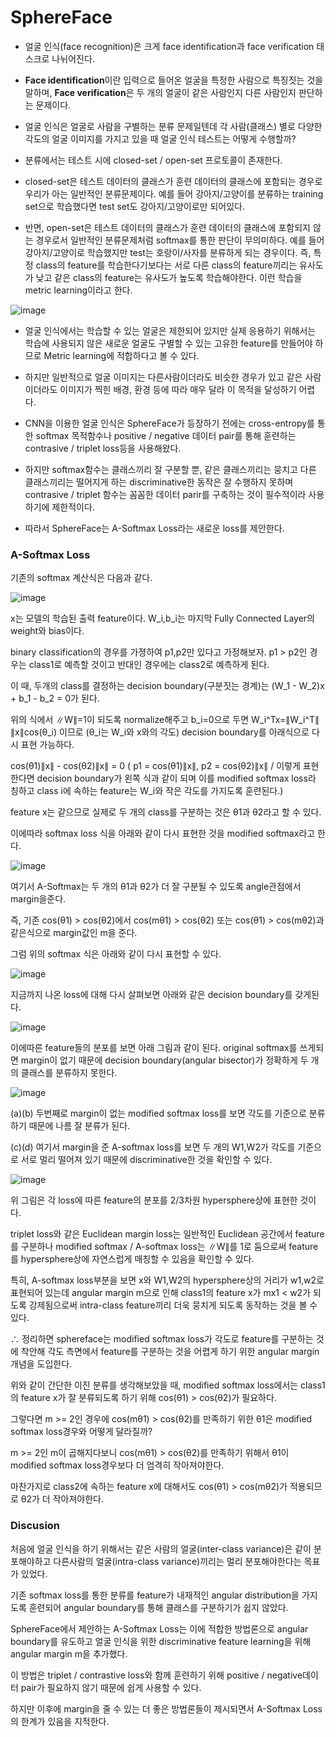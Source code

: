 # SphereFace

- 얼굴 인식(face recognition)은 크게 face identification과 face verification 태스크로 나뉘어진다.

- **Face identification**이란 입력으로 들어온 얼굴을 특정한 사람으로 특징짓는 것을 말하며, **Face verification**은 두 개의 얼굴이 같은 사람인지 다른 사람인지 판단하는 문제이다.

- 얼굴 인식은 얼굴로 사람을 구별하는 분류 문제일텐데 각 사람(클래스) 별로 다양한 각도의 얼굴 이미지를 가지고 있을 때 얼굴 인식 테스트는 어떻게 수행할까?

- 분류에서는 테스트 시에 closed-set / open-set 프로토콜이 존재한다.

- closed-set은 테스트 데이터의 클래스가 훈련 데이터의 클래스에 포함되는 경우로 우리가 아는 일반적인 분류문제이다. 예를 들어 강아지/고양이를 분류하는 training set으로 학습했다면 test set도 강아지/고양이로만 되어있다.

- 반면, open-set은 테스트 데이터의 클래스가 훈련 데이터의 클래스에 포함되지 않는 경우로서 일반적인 분류문제처럼 softmax를 통한 판단이 무의미하다. 예를 들어 강아지/고양이로 학습했지만 test는 호랑이/사자를 분류하게 되는 경우이다. 즉, 특정 class의 feature를 학습한다기보다는 서로 다른 class의 feature끼리는 유사도가 낮고 같은 class의 feature는 유사도가 높도록 학습해야한다. 이런 학습을 metric learning이라고 한다.

![image](https://user-images.githubusercontent.com/66320010/162711691-b14e4000-0c9b-497f-a9fe-ba19468e9108.png)

- 얼굴 인식에서는 학습할 수 있는 얼굴은 제한되어 있지만 실제 응용하기 위해서는 학습에 사용되지 않은 새로운 얼굴도 구별할 수 있는 고유한 feature를 만들어야 하므로 Metric learning에 적합하다고 볼 수 있다.

- 하지만 일반적으로 얼굴 이미지는 다른사람이더라도 비슷한 경우가 있고 같은 사람이더라도 이미지가 찍힌 배경, 환경 등에 따라 매우 달라 이 목적을 달성하기 어렵다.

- CNN을 이용한 얼굴 인식은 SphereFace가 등장하기 전에는 cross-entropy를 통한 softmax 목적함수나 positive / negative 데이터 pair를 통해 훈련하는 contrasive / triplet loss등을 사용해왔다.

- 하지만 softmax함수는 클래스끼리 잘 구분할 뿐, 같은 클래스끼리는 뭉치고 다른 클래스끼리는 떨어지게 하는 discriminative한 동작은 잘 수행하지 못하며 contrasive / triplet 함수는 꼼꼼한 데이터 parir를 구축하는 것이 필수적이라 사용하기에 제한적이다.

- 따라서 SphereFace는 A-Softmax Loss라는 새로운 loss를 제안한다.

### A-Softmax Loss

기존의 softmax 계산식은 다음과 같다.

![image](https://user-images.githubusercontent.com/66320010/162715287-ffc1c606-b8a5-4bda-aaf2-cac1324d02ef.png)

x는 모델의 학습된 출력 feature이다. W_i,b_i는 마지막 Fully Connected Layer의 weight와 bias이다.

binary classification의 경우를 가졍하여 p1,p2만 있다고 가정해보자. p1 > p2인 경우는 class1로 예측할 것이고 반대인 경우에는 class2로 예측하게 된다.

이 때, 두개의 class를 결정하는 decision boundary(구분짓는 경계)는 (W_1 - W_2)x + b_1 - b_2 = 0가 된다.

위의 식에서 ∥W∥=1이 되도록 normalize해주고 b_i=0으로 두면 W_i^Tx=∥W_i^T∥ ∥x∥cos(θ_i) 이므로 (θ_i는 W_i와 x와의 각도) decision boundary를 아래식으로 다시 표현 가능하다.

cos(θ1)∥x∥ - cos(θ2)∥x∥ = 0      ( p1 = cos(θ1)∥x∥, p2 = cos(θ2)∥x∥ / 이렇게 표현한다면 decision boundary가 왼쪽 식과 같이 되며 이를 modified softmax loss라 칭하고 class i에 속하는 feature는 W_i와 작은 각도를 가지도록 훈련된다.)

feature x는 같으므로 실제로 두 개의 class를 구분하는 것은 θ1과 θ2라고 할 수 있다.

이에따라 softmax loss 식을 아래와 같이 다시 표현한 것을 modified softmax라고 한다.

![image](https://user-images.githubusercontent.com/66320010/162722967-9f338671-9dd9-4d5d-9e7e-63f124417c3f.png)

여기서 A-Softmax는 두 개의 θ1과 θ2가 더 잘 구분될 수 있도록 angle관점에서 margin을준다.

즉, 기존 cos(θ1) > cos(θ2)에서 cos(mθ1) > cos(θ2) 또는 cos(θ1) > cos(mθ2)과 같은식으로 margin값인 m을 준다.

그럼 위의 softmax 식은 아래와 같이 다시 표현할 수 있다.

![image](https://user-images.githubusercontent.com/66320010/162723985-75fb17af-cbf5-4055-ae16-ccb2e7681ca4.png)

지금까지 나온 loss에 대해 다시 살펴보면 아래와 같은 decision boundary를 갖게된다.

![image](https://user-images.githubusercontent.com/66320010/162724058-dc1b9da5-d110-429d-8063-4bdb946f1165.png)

이에따른 feature들의 분포를 보면 아래 그림과 같이 된다. original softmax를 쓰게되면 margin이 없기 때문에 decision boundary(angular bisector)가 정확하게 두 개의 클래스를 분류하지 못한다.

![image](https://user-images.githubusercontent.com/66320010/162725199-4cf5fa6f-3271-4d10-b6d5-767d29fe7aea.png)

(a)(b) 두번째로 margin이 없는 modified softmax loss를 보면 각도를 기준으로 분류하기 때문에 나름 잘 분류가 된다.

(c)(d) 여기서 margin을 준 A-softmax loss를 보면 두 개의 W1,W2가 각도를 기준으로 서로 멀리 떨어져 있기 때문에 discriminative한 것을 확인할 수 있다.

![image](https://user-images.githubusercontent.com/66320010/162725499-dc743ad9-b12b-4245-9320-b4097cf6f736.png)

위 그림은 각 loss에 따른 feature의 분포를 2/3차원 hypersphere상에 표현한 것이다. 

triplet loss와 같은 Euclidean margin loss는 일반적인 Euclidean 공간에서 feature를 구분하나 modified softmax /  A-softmax loss는 ∥W∥를 1로 둠으로써 feature를 hypersphere상에 자연스럽게 매칭할 수 있음을 확인할 수 있다.

특히, A-softmax loss부분을 보면 x와 W1,W2의 hypersphere상의 거리가 w1,w2로 표현되어 있는데 angular margin m으로 인해 class1의 feature x가 mx1 < w2가 되도록 강제됨으로써 intra-class feature끼리 더욱 뭉치게 되도록 동작하는 것을 볼 수 있다.


∴ 정리하면 sphereface는 modified softmax loss가 각도로 feature를 구분하는 것에 착안해 각도 측면에서 feature를 구분하는 것을 어렵게 하기 위한 angular margin개념을 도입한다.

   위와 같이 간단한 이진 분류를 생각해보았을 때, modified softmax loss에서는 class1의 feature x가 잘 분류되도록 하기 위해 cos(θ1) > cos(θ2)가 필요하다.
    
  그렇다면 m >= 2인 경우에 cos(mθ1) > cos(θ2)를 만족하기 위한 θ1은 modified softmax loss경우와 어떻게 달라질까?
    
  m >= 2인 m이 곱해지다보니 cos(mθ1) > cos(θ2)를 만족하기 위해서 θ1이 modified softmax loss경우보다 더 엄격히 작아져야한다.
    
  마찬가지로 class2에 속하는 feature x에 대해서도 cos(θ1) > cos(mθ2)가 적용되므로 θ2가 더 작아져야한다.
  
  
  ### Discusion
  
  처음에 얼굴 인식을 하기 위해서는 같은 사람의 얼굴(inter-class variance)은 같이 분포해야하고 다른사람의 얼굴(intra-class variance)끼리는 멀리 분포해야한다는 목표가 있었다.
  
  기존 softmax loss를 통한 분류를 feature가 내재적인 angular distribution을 가지도록 훈련되어 angular boundary를 통해 클래스를 구분하기가 쉽지 않았다.
  
  SphereFace에서 제안하는 A-Softmax Loss는 이에 적합한 방법론으로 angular boundary를 유도하고 얼굴 인식을 위한 discriminative feature learning을 위해 angular margin m을 추가했다. 
  
  이 방법은 triplet / contrastive loss와 함께 훈련하기 위해 positive / negative데이터 pair가 필요하지 않기 때문에 쉽게 사용할 수 있다.
  
  하지만 이후에 margin을 줄 수 있는 더 좋은 방법론들이 제시되면서 A-Softmax Loss의 한계가 있음을 지적한다.

